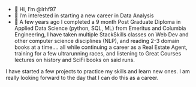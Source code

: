 - 👋 Hi, I’m @lrhf97
- 👀 I’m interested in starting a new career in Data Analysis
- 🌱 A few years ago I completed a 9 month Post Graduate Diploma in Applied Data Science (python, SQL, ML) from Emeritus and Columbia Engineering, I have 
taken multiple StackSkills classes on Web Dev and other computer science disciplines (NLP), and reading 2-3 domain books at a time.... all while continuing a career
as a Real Estate Agent, training for a few ultrarunning races, and listening to Great Courses lectures on history and SciFi books on said runs.

I have started a few projects to practice my skills and learn new ones.  I am really looking forward to the day that I can do this as a career.

<!---
lrhf97/lrhf97 is a ✨ special ✨ repository because its `README.md` (this file) appears on your GitHub profile.
You can click the Preview link to take a look at your changes.
--->
